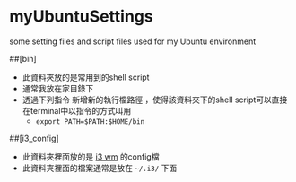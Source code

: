 myUbuntuSettings
================

some setting files and script files used for my Ubuntu environment


##[bin]
- 此資料夾放的是常用到的shell script
- 通常我放在家目錄下
- 透過下列指令 新增新的執行檔路徑 ，使得該資料夾下的shell script可以直接在terminal中以指令的方式叫用
	- `export PATH=$PATH:$HOME/bin`



##[i3_config]
- 此資料夾裡面放的是 [i3 wm](http://i3wm.org/) 的config檔
- 此資料夾裡面的檔案通常是放在 `~/.i3/` 下面
